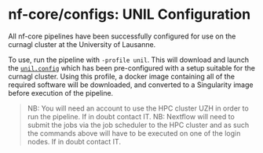 # nf-core/configs: UNIL Configuration

All nf-core pipelines have been successfully configured for use on the curnagl cluster at the University of Lausanne.

To use, run the pipeline with `-profile unil`. This will download and launch the [`unil.config`](../conf/unil.config) which has been pre-configured with a setup suitable for the curnagl cluster. Using this profile, a docker image containing all of the required software will be downloaded, and converted to a Singularity image before execution of the pipeline.

> NB: You will need an account to use the HPC cluster UZH in order to run the pipeline. If in doubt contact IT.
> NB: Nextflow will need to submit the jobs via the job scheduler to the HPC cluster and as such the commands above will have to be executed on one of the login nodes. If in doubt contact IT.
